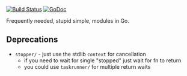[![Build Status](https://img.shields.io/travis/function61/gokit.svg?style=for-the-badge)](https://travis-ci.org/function61/gokit)
[![GoDoc](https://img.shields.io/badge/godoc-reference-5272B4.svg?style=for-the-badge)](https://godoc.org/github.com/function61/gokit)

Frequently needed, stupid simple, modules in Go.


Deprecations
------------

- `stopper/` - just use the stdlib `context` for cancellation
  * if you need to wait for single "stopped" just wait for fn to return
  * you could use `taskrunner/` for multiple return waits
